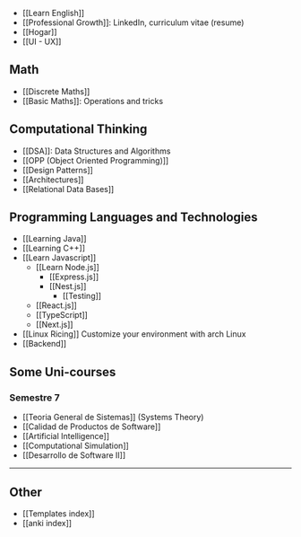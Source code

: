 
+ [[Learn English]]
+ [[Professional Growth]]: LinkedIn, curriculum vitae (resume)
+ [[Hogar]]
+ [[UI - UX]]
## Math
+ [[Discrete Maths]]
+ [[Basic Maths]]: Operations and tricks
## Computational Thinking
+ [[DSA]]: Data Structures and Algorithms
+ [[OPP (Object Oriented Programming)]]
+ [[Design Patterns]]
+ [[Architectures]]
+ [[Relational Data Bases]]
## Programming Languages and Technologies
+ [[Learning Java]]
+ [[Learning C++]]
+ [[Learn Javascript]]
	+ [[Learn Node.js]]
		+ [[Express.js]]
		+ [[Nest.js]]
			+ [[Testing]]
	+ [[React.js]]
	+ [[TypeScript]]
	+ [[Next.js]]
+ [[Linux Ricing]] Customize your environment with arch Linux
+ [[Backend]]
## Some Uni-courses
### Semestre 7
+ [[Teoria General de Sistemas]] (Systems Theory)
+ [[Calidad de Productos de Software]]
+ [[Artificial Intelligence]]
+ [[Computational Simulation]]
+ [[Desarrollo de Software II]]
---
## Other
+  [[Templates index]]
+ [[anki index]]
